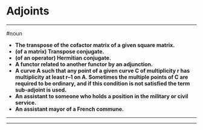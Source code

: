 # Adjoints
---
#noun
- **The transpose of the cofactor matrix of a given square matrix.**
- **(of a matrix) Transpose conjugate.**
- **(of an operator) Hermitian conjugate.**
- **A functor related to another functor by an adjunction.**
- **A curve A such that any point of a given curve C of multiplicity r has multiplicity at least r–1 on A. Sometimes the multiple points of C are required to be ordinary, and if this condition is not satisfied the term sub-adjoint is used.**
- **An assistant to someone who holds a position in the military or civil service.**
- **An assistant mayor of a French commune.**
---
---
